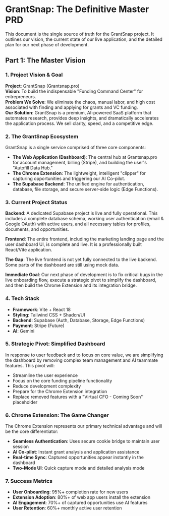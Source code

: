 # GrantSnap: The Definitive Master PRD

This document is the single source of truth for the GrantSnap project. It outlines our vision, the current state of our live application, and the detailed plan for our next phase of development.

## Part 1: The Master Vision

### 1. Project Vision & Goal
**Project**: GrantSnap (Grantsnap.pro)  
**Vision**: To build the indispensable "Funding Command Center" for entrepreneurs.  
**Problem We Solve**: We eliminate the chaos, manual labor, and high cost associated with finding and applying for grants and VC funding.  
**Our Solution**: GrantSnap is a premium, AI-powered SaaS platform that automates research, provides deep insights, and dramatically accelerates the application process. We sell clarity, speed, and a competitive edge.

### 2. The GrantSnap Ecosystem
GrantSnap is a single service comprised of three core components:

- **The Web Application (Dashboard)**: The central hub at Grantsnap.pro for account management, billing (Stripe), and building the user's "Autofill Data Hub."
- **The Chrome Extension**: The lightweight, intelligent "clipper" for capturing opportunities and triggering our AI Co-pilot.
- **The Supabase Backend**: The unified engine for authentication, database, file storage, and secure server-side logic (Edge Functions).

### 3. Current Project Status
**Backend**: A dedicated Supabase project is live and fully operational. This includes a complete database schema, working user authentication (email & Google OAuth) with active users, and all necessary tables for profiles, documents, and opportunities.

**Frontend**: The entire frontend, including the marketing landing page and the user dashboard UI, is complete and live. It is a professionally built React/Vite application.

**The Gap**: The live frontend is not yet fully connected to the live backend. Some parts of the dashboard are still using mock data.

**Immediate Goal**: Our next phase of development is to fix critical bugs in the live onboarding flow, execute a strategic pivot to simplify the dashboard, and then build the Chrome Extension and its integration bridge.

### 4. Tech Stack
- **Framework**: Vite + React 18
- **Styling**: Tailwind CSS + Shadcn/UI
- **Backend**: Supabase (Auth, Database, Storage, Edge Functions)
- **Payment**: Stripe (Future)
- **AI**: Gemini

### 5. Strategic Pivot: Simplified Dashboard
In response to user feedback and to focus on core value, we are simplifying the dashboard by removing complex team management and AI teammate features. This pivot will:

- Streamline the user experience
- Focus on the core funding pipeline functionality
- Reduce development complexity
- Prepare for the Chrome Extension integration
- Replace removed features with a "Virtual CFO - Coming Soon" placeholder

### 6. Chrome Extension: The Game Changer
The Chrome Extension represents our primary technical advantage and will be the core differentiator:

- **Seamless Authentication**: Uses secure cookie bridge to maintain user session
- **AI Co-pilot**: Instant grant analysis and application assistance
- **Real-time Sync**: Captured opportunities appear instantly in the dashboard
- **Two-Mode UI**: Quick capture mode and detailed analysis mode

### 7. Success Metrics
- **User Onboarding**: 95%+ completion rate for new users
- **Extension Adoption**: 80%+ of web app users install the extension
- **AI Engagement**: 70%+ of captured opportunities use AI features
- **User Retention**: 60%+ monthly active user retention 